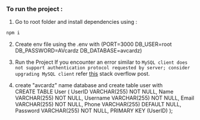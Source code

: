 ### To run the project :

1. Go to root folder and install dependencies using :
```sh
npm i
```
2. Create env file using the .env with (PORT=3000
DB_USER=root
DB_PASSWORD=AVcardz
DB_DATABASE=avcardz)

3. Run the Project
If you encounter an error similar to `MySQL client does not support authentication protocol requested by server; consider upgrading MySQL client` refer [this](https://jsfiddle.net/sindresorhus/6406v3pf/) stack overflow post. 

4. create "avcardz" name database and create table user with  
     CREATE TABLE User (
       UserID VARCHAR(255) NOT NULL,
       Name VARCHAR(255) NOT NULL,
       Username VARCHAR(255) NOT NULL,
       Email VARCHAR(255) NOT NULL,
       Phone VARCHAR(255) DEFAULT NULL,
       Password VARCHAR(255) NOT NULL,
       PRIMARY KEY (UserID)
      );
    


